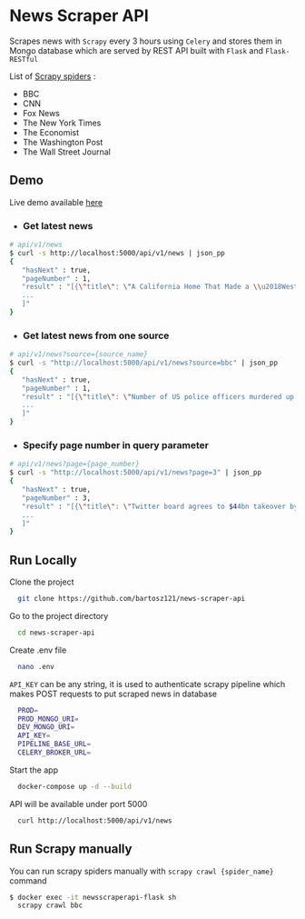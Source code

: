 # News Scraper API

Scrapes news with `Scrapy` every 3 hours using `Celery` and stores them in Mongo database which are served by REST API built with `Flask` and `Flask-RESTful`

List of [Scrapy spiders](https://docs.scrapy.org/en/latest/topics/spiders.html) :

- BBC
- CNN
- Fox News
- The New York Times
- The Economist
- The Washington Post
- The Wall Street Journal

## Demo
Live demo available [here](https://newsscraperapi.bartoszmagiera.me/api/v1/news)

- ### Get latest news

```bash
# api/v1/news
$ curl -s http://localhost:5000/api/v1/news | json_pp
{
   "hasNext" : true,
   "pageNumber" : 1,
   "result" : "[{\"title\": \"A California Home That Made a \\u2018Westworld\\u2019 Cameo Asks $23.5 Million\", \"source_name\": \"The Wall Street Journal\", \"source_unique_id\": \"1650903830\", \"url\": \"https://www.wsj.com/articles/a-california-home-that-made-a-westworld-cameo-asks-23-5-million-11650903830?mod=latest_headlines\", \"img_url\": \"https://images.wsj.net/im-528673?width=100&height=67\", \"created\": \"2022-04-25T19:00:32.772000\", \"id\": \"6266efd0a06562aa6b45aad2\"},
   ...
   ]"
}
```

- ### Get latest news from one source

```bash
# api/v1/news?source={source_name}
$ curl -s "http://localhost:5000/api/v1/news?source=bbc" | json_pp
{
   "hasNext" : true,
   "pageNumber" : 1,
   "result" : "[{\"title\": \"Number of US police officers murdered up by 59%\", \"source_name\": \"BBC\", \"source_unique_id\": \"61218611\", \"url\": \"https://www.bbc.com/news/world-us-canada-61218611\", \"img_url\": \"https://ichef.bbci.co.uk/news/{width}/cpsprodpb/625A/production/_124287152_gettyimages-1368414605.jpg\", \"created\": \"2022-04-25T19:00:08.555000\", \"id\": \"6266efb8a06562aa6b45aaa6\"},
   ...
   ]"
}
```

- ### Specify page number in query parameter

```bash
# api/v1/news?page={page_number}
$ curl -s "http://localhost:5000/api/v1/news?page=3" | json_pp
{
   "hasNext" : true,
   "pageNumber" : 3,
   "result" : "[{\"title\": \"Twitter board agrees to $44bn takeover by Elon Musk\", \"source_name\": \"BBC\", \"source_unique_id\": \"61222470\", \"url\": \"https://www.bbc.com/news/business-61222470\", \"img_url\": \"https://ichef.bbci.co.uk/news/{width}/cpsprodpb/83B3/production/_115651733_breaking-large-promo-nc.png\", \"description\": \"Mr Musk, who made the shock bid just over a week ago, has claimed he can \\\"unlock\\\" the social media firm's potential.\", \"created\": \"2022-04-25T19:00:05.738000\", \"id\": \"6266efb5a06562aa6b45aa7d\"},
   ...
   ]"
}
```
## Run Locally

Clone the project

```bash
  git clone https://github.com/bartosz121/news-scraper-api
```

Go to the project directory

```bash
  cd news-scraper-api
```

Create .env file

```bash
  nano .env
```

`API_KEY` can be any string, it is used to authenticate scrapy pipeline which makes POST requests to put scraped news in database

```bash
  PROD=
  PROD_MONGO_URI=
  DEV_MONGO_URI=
  API_KEY=
  PIPELINE_BASE_URL=
  CELERY_BROKER_URL=
```

Start the app

```bash
  docker-compose up -d --build
```

API will be available under port 5000

```bash
  curl http://localhost:5000/api/v1/news
```

## Run Scrapy manually

You can run scrapy spiders manually with `scrapy crawl {spider_name}` command

```bash
$ docker exec -it newsscraperapi-flask sh
  scrapy crawl bbc
```
